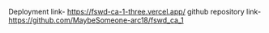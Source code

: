 Deployment link- https://fswd-ca-1-three.vercel.app/
github repository link- https://github.com/MaybeSomeone-arc18/fswd_ca_1